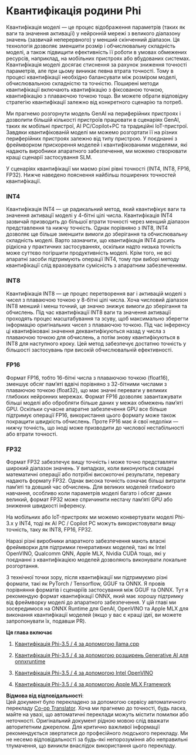 <!--
CO_OP_TRANSLATOR_METADATA:
{
  "original_hash": "d658062de70b131ef4c0bff69b5fc70e",
  "translation_date": "2025-07-16T21:51:45+00:00",
  "source_file": "md/01.Introduction/04/QuantifyingPhi.md",
  "language_code": "uk"
}
-->
# **Квантифікація родини Phi**

Квантифікація моделі — це процес відображення параметрів (таких як ваги та значення активації) у нейронній мережі з великого діапазону значень (зазвичай неперервного) у менший скінченний діапазон. Ця технологія дозволяє зменшити розмір і обчислювальну складність моделі, а також підвищити ефективність її роботи в умовах обмежених ресурсів, наприклад, на мобільних пристроях або вбудованих системах. Квантифікація моделі досягає стиснення за рахунок зниження точності параметрів, але при цьому виникає певна втрата точності. Тому в процесі квантифікації необхідно балансувати між розміром моделі, обчислювальною складністю та точністю. Поширені методи квантифікації включають квантифікацію з фіксованою точкою, квантифікацію з плаваючою точкою тощо. Ви можете обрати відповідну стратегію квантифікації залежно від конкретного сценарію та потреб.

Ми прагнемо розгорнути модель GenAI на периферійних пристроях і дозволити більшій кількості пристроїв працювати в сценаріях GenAI, таких як мобільні пристрої, AI PC/Copilot+PC та традиційні IoT-пристрої. Завдяки квантифікованій моделі ми можемо розгортати її на різних периферійних пристроях залежно від типу пристрою. У поєднанні з фреймворком прискорення моделей і квантифікованими моделями, які надають виробники апаратного забезпечення, ми можемо створювати кращі сценарії застосування SLM.

У сценаріях квантифікації ми маємо різні рівні точності (INT4, INT8, FP16, FP32). Нижче наведено пояснення найбільш поширених точностей квантифікації.

### **INT4**

Квантифікація INT4 — це радикальний метод, який квантифікує ваги та значення активації моделі у 4-бітні цілі числа. Квантифікація INT4 зазвичай призводить до більшої втрати точності через менший діапазон представлення та нижчу точність. Однак порівняно з INT8, INT4 дозволяє ще більше зменшити вимоги до зберігання та обчислювальну складність моделі. Варто зазначити, що квантифікація INT4 досить рідкісна у практичних застосуваннях, оскільки надто низька точність може суттєво погіршити продуктивність моделі. Крім того, не всі апаратні засоби підтримують операції INT4, тому при виборі методу квантифікації слід враховувати сумісність з апаратним забезпеченням.

### **INT8**

Квантифікація INT8 — це процес перетворення ваг і активацій моделі з чисел з плаваючою точкою у 8-бітні цілі числа. Хоча числовий діапазон INT8 менший і менш точний, це значно знижує вимоги до зберігання та обчислень. Під час квантифікації INT8 ваги та значення активації проходять процес масштабування та зсуву, щоб максимально зберегти інформацію оригінальних чисел з плаваючою точкою. Під час інференсу ці квантифіковані значення деквантифікуються назад у числа з плаваючою точкою для обчислень, а потім знову квантифікуються в INT8 для наступного кроку. Цей метод забезпечує достатню точність у більшості застосувань при високій обчислювальній ефективності.

### **FP16**

Формат FP16, тобто 16-бітні числа з плаваючою точкою (float16), зменшує обсяг пам’яті вдвічі порівняно з 32-бітними числами з плаваючою точкою (float32), що має значні переваги у великих глибоких нейронних мережах. Формат FP16 дозволяє завантажувати більші моделі або обробляти більше даних у межах обмежень пам’яті GPU. Оскільки сучасне апаратне забезпечення GPU все більше підтримує операції FP16, використання цього формату може також покращити швидкість обчислень. Проте FP16 має й свої недоліки — нижчу точність, що іноді може призводити до числової нестабільності або втрати точності.

### **FP32**

Формат FP32 забезпечує вищу точність і може точно представляти широкий діапазон значень. У випадках, коли виконуються складні математичні операції або потрібні високоточні результати, перевагу надають формату FP32. Однак висока точність означає більші витрати пам’яті та довший час обчислень. Для великих моделей глибокого навчання, особливо коли параметрів моделі багато і обсяг даних великий, формат FP32 може спричинити нестачу пам’яті GPU або зниження швидкості інференсу.

На мобільних або IoT-пристроях ми можемо конвертувати моделі Phi-3.x у INT4, тоді як AI PC / Copilot PC можуть використовувати вищу точність, таку як INT8, FP16, FP32.

Наразі різні виробники апаратного забезпечення мають власні фреймворки для підтримки генеративних моделей, такі як Intel OpenVINO, Qualcomm QNN, Apple MLX, Nvidia CUDA тощо, які у поєднанні з квантифікацією моделей дозволяють виконувати локальне розгортання.

З технічної точки зору, після квантифікації ми підтримуємо різні формати, такі як PyTorch / Tensorflow, GGUF та ONNX. Я провів порівняння форматів і сценаріїв застосування між GGUF та ONNX. Тут я рекомендую формат квантифікації ONNX, який має хорошу підтримку від фреймворку моделі до апаратного забезпечення. У цій главі ми зосередимося на ONNX Runtime для GenAI, OpenVINO та Apple MLX для виконання квантифікації моделей (якщо у вас є кращі ідеї, ви можете запропонувати їх, подавши PR).

**Ця глава включає**

1. [Квантифікація Phi-3.5 / 4 за допомогою llama.cpp](./UsingLlamacppQuantifyingPhi.md)

2. [Квантифікація Phi-3.5 / 4 за допомогою розширень Generative AI для onnxruntime](./UsingORTGenAIQuantifyingPhi.md)

3. [Квантифікація Phi-3.5 / 4 за допомогою Intel OpenVINO](./UsingIntelOpenVINOQuantifyingPhi.md)

4. [Квантифікація Phi-3.5 / 4 за допомогою Apple MLX Framework](./UsingAppleMLXQuantifyingPhi.md)

**Відмова від відповідальності**:  
Цей документ було перекладено за допомогою сервісу автоматичного перекладу [Co-op Translator](https://github.com/Azure/co-op-translator). Хоча ми прагнемо до точності, будь ласка, майте на увазі, що автоматичні переклади можуть містити помилки або неточності. Оригінальний документ рідною мовою слід вважати авторитетним джерелом. Для критично важливої інформації рекомендується звертатися до професійного людського перекладу. Ми не несемо відповідальності за будь-які непорозуміння або неправильні тлумачення, що виникли внаслідок використання цього перекладу.